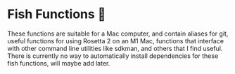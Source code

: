 # Fish Functions 🐠

These functions are suitable for a Mac computer, and contain aliases for git,
useful functions for using Rosetta 2 on an M1 Mac, functions that interface
with other command line utilities like sdkman, and others that I find useful.
There is currently no way to automatically install dependencies for these fish
functions, will maybe add later.

